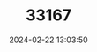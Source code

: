 ---
title: "33167"
category: "Hopea micrantha"
draft: false
date: 2024-02-22 13:03:50
languages:
  Malay: ["Luis Kerangas", "Selangan Lunas"]
---